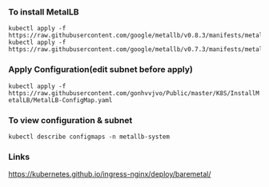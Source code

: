### To install MetalLB
```
kubectl apply -f https://raw.githubusercontent.com/google/metallb/v0.8.3/manifests/metallb.yaml
kubectl apply -f https://raw.githubusercontent.com/google/metallb/v0.7.3/manifests/metallb.yaml
```

### Apply Configuration(edit subnet before apply)
`kubectl apply -f https://raw.githubusercontent.com/gonhvvjvo/Public/master/K8S/InstallMetalLB/MetalLB-ConfigMap.yaml`

### To view configuration & subnet
```
kubectl describe configmaps -n metallb-system
```

### Links
https://kubernetes.github.io/ingress-nginx/deploy/baremetal/
